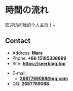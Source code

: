 # 時間の流れ

欢迎访问我的个人主页！\~

<!-- .slide -->

## Contact

- Address: **Mars**
- Phone: **+86 15185338899**
- Site: **<https://seerblog.top>**

<!-- .slide vertical=true -->

- E-mail:
  - **2687769088@qq.com**
- QQ: **2687769088**

<!-- .slide -->
